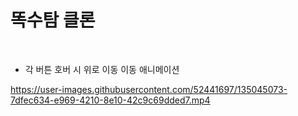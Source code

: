 <h1> 똑수탐 클론 </h1><br>

- 각 버튼 호버 시 위로 이동 이동 애니메이션

https://user-images.githubusercontent.com/52441697/135045073-7dfec634-e969-4210-8e10-42c9c69dded7.mp4

